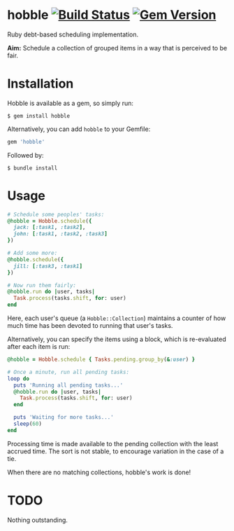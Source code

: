 hobble [![Build Status](https://travis-ci.org/joshpencheon/hobble.svg?branch=master)](https://travis-ci.org/joshpencheon/hobble) [![Gem Version](https://badge.fury.io/rb/hobble.svg)](http://badge.fury.io/rb/hobble)
======

Ruby debt-based scheduling implementation.

**Aim:** Schedule a collection of grouped items in a way that is perceived to be fair.

Installation
=====

Hobble is available as a gem, so simply run:

```
$ gem install hobble
```

Alternatively, you can add `hobble` to your Gemfile:

```ruby
gem 'hobble'
```

Followed by:

```
$ bundle install
```

Usage
=====

```ruby
# Schedule some peoples' tasks:
@hobble = Hobble.schedule({
  jack: [:task1, :task2],
  john: [:task1, :task2, :task3]
})

# Add some more:
@hobble.schedule({
  jill: [:task3, :task1]
})

# Now run them fairly:
@hobble.run do |user, tasks|
  Task.process(tasks.shift, for: user)
end
```

Here, each user's queue (a `Hobble::Collection`) maintains a counter
of how much time has been devoted to running that user's tasks.

Alternatively, you can specify the items using a block, which
is re-evaluated after each item is run:

```ruby
@hobble = Hobble.schedule { Tasks.pending.group_by(&:user) }

# Once a minute, run all pending tasks:
loop do
  puts 'Running all pending tasks...'
  @hobble.run do |user, tasks|
    Task.process(tasks.shift, for: user)
  end

  puts 'Waiting for more tasks...'
  sleep(60)
end
```

Processing time is made available to the pending collection with the least
accrued time. The sort is not stable, to encourage variation in the case of a tie.

When there are no matching collections, hobble's work is done!

TODO
=====

Nothing outstanding.
